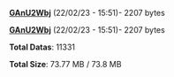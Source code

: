 [**GAnU2Wbj**](/data/GAnU2Wbj.txt) (22/02/23 - 15:51)- 2207 bytes

[**GAnU2Wbj**](/data/GAnU2Wbj.txt) (22/02/23 - 15:51)- 2207 bytes

**Total Datas**: 11331

**Total Size**: 73.77 MB / 73.8 MB